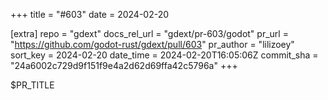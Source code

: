 +++
title = "#603"
date = 2024-02-20

[extra]
repo = "gdext"
docs_rel_url = "gdext/pr-603/godot"
pr_url = "https://github.com/godot-rust/gdext/pull/603"
pr_author = "lilizoey"
sort_key = 2024-02-20
date_time = 2024-02-20T16:05:06Z
commit_sha = "24a6002c729d9f151f9e4a2d62d69ffa42c5796a"
+++

$PR_TITLE
